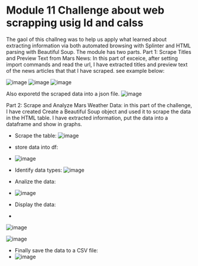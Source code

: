 # Module 11 Challenge about web scrapping usig Id and calss
The gaol of this challneg was to help us apply what learned about extracting information via both automated browsing with Splinter and HTML parsing with Beautiful Soup. The module has two parts.
Part 1: Scrape Titles and Preview Text from Mars News:
In this part of exceice, after setting import commands and read the url,  I have extracted titles and preview text of the news articles that that I have scraped. see example below:

![image](https://user-images.githubusercontent.com/117956888/223523053-323d8d1f-df41-46e7-a5d5-f07a37fdf30a.png)
![image](https://user-images.githubusercontent.com/117956888/223523208-ac7d63ce-b954-4350-8951-1900bef8e206.png)
![image](https://user-images.githubusercontent.com/117956888/223524293-805ecc6c-473f-49ae-8435-3ee042f380c4.png)


Also exporetd the scraped data into a json file.
![image](https://user-images.githubusercontent.com/117956888/223523457-67cf2983-67d6-41dc-a679-087fc76fe38b.png)

Part 2: Scrape and Analyze Mars Weather Data: in this part of the challenge, I have created Create a Beautiful Soup object and used it to scrape the data in the HTML table. I have extracted information, put the data into a dataframe and show in graphs.

* Scrape the table:
![image](https://user-images.githubusercontent.com/117956888/223525311-64f00db7-d1ec-4b0f-aea5-afb037dad25e.png)


* store data into df:
* ![image](https://user-images.githubusercontent.com/117956888/223525455-bac0406e-255d-4e86-9a67-be2443af9fc4.png)
* Identify data types:
![image](https://user-images.githubusercontent.com/117956888/223525632-2e93013f-ea82-4eee-890c-31218f5c2cf0.png)

* Analize the data:
* ![image](https://user-images.githubusercontent.com/117956888/223525826-cec1ec8b-eab6-4ee6-88e8-bbc102761287.png)

* Display the data:
*
![image](https://user-images.githubusercontent.com/117956888/223525945-1d6cee9d-c4a7-477c-9006-786341ab9eba.png)

![image](https://user-images.githubusercontent.com/117956888/223526264-589f9bc7-eb5c-4fe3-986b-5780e4d51fcb.png)

* Finally save the data to a CSV file:
* ![image](https://user-images.githubusercontent.com/117956888/223526433-8b0ba5f2-58fc-48bd-8896-311922910477.png)




